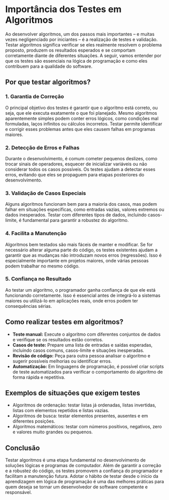 
# Importância dos Testes em Algoritmos

Ao desenvolver algoritmos, um dos passos mais importantes – e muitas vezes negligenciado por iniciantes – é a realização de testes e validação. Testar algoritmos significa verificar se eles realmente resolvem o problema proposto, produzem os resultados esperados e se comportam corretamente diante de diferentes situações. A seguir, vamos entender por que os testes são essenciais na lógica de programação e como eles contribuem para a qualidade do software.

## Por que testar algoritmos?

### 1. **Garantia de Correção**

O principal objetivo dos testes é garantir que o algoritmo está correto, ou seja, que ele executa exatamente o que foi planejado. Mesmo algoritmos aparentemente simples podem conter erros lógicos, como condições mal formuladas, laços infinitos ou cálculos incorretos. Testar permite identificar e corrigir esses problemas antes que eles causem falhas em programas maiores.

### 2. **Detecção de Erros e Falhas**

Durante o desenvolvimento, é comum cometer pequenos deslizes, como trocar sinais de operadores, esquecer de inicializar variáveis ou não considerar todos os casos possíveis. Os testes ajudam a detectar esses erros, evitando que eles se propaguem para etapas posteriores do desenvolvimento.

### 3. **Validação de Casos Especiais**

Alguns algoritmos funcionam bem para a maioria dos casos, mas podem falhar em situações específicas, como entradas vazias, valores extremos ou dados inesperados. Testar com diferentes tipos de dados, incluindo casos-limite, é fundamental para garantir a robustez do algoritmo.

### 4. **Facilita a Manutenção**

Algoritmos bem testados são mais fáceis de manter e modificar. Se for necessário alterar alguma parte do código, os testes existentes ajudam a garantir que as mudanças não introduzam novos erros (regressões). Isso é especialmente importante em projetos maiores, onde várias pessoas podem trabalhar no mesmo código.

### 5. **Confiança no Resultado**

Ao testar um algoritmo, o programador ganha confiança de que ele está funcionando corretamente. Isso é essencial antes de integrá-lo a sistemas maiores ou utilizá-lo em aplicações reais, onde erros podem ter consequências sérias.

## Como realizar testes em algoritmos?

- **Teste manual:** Execute o algoritmo com diferentes conjuntos de dados e verifique se os resultados estão corretos.
- **Casos de teste:** Prepare uma lista de entradas e saídas esperadas, incluindo casos comuns, casos-limite e situações inesperadas.
- **Revisão de código:** Peça para outra pessoa analisar o algoritmo e sugerir possíveis melhorias ou identificar erros.
- **Automatização:** Em linguagens de programação, é possível criar scripts de teste automatizados para verificar o comportamento do algoritmo de forma rápida e repetitiva.

## Exemplos de situações que exigem testes

- Algoritmos de ordenação: testar listas já ordenadas, listas invertidas, listas com elementos repetidos e listas vazias.
- Algoritmos de busca: testar elementos presentes, ausentes e em diferentes posições.
- Algoritmos matemáticos: testar com números positivos, negativos, zero e valores muito grandes ou pequenos.

## Conclusão

Testar algoritmos é uma etapa fundamental no desenvolvimento de soluções lógicas e programas de computador. Além de garantir a correção e a robustez do código, os testes promovem a confiança do programador e facilitam a manutenção futura. Adotar o hábito de testar desde o início da aprendizagem em lógica de programação é uma das melhores práticas para quem deseja se tornar um desenvolvedor de software competente e responsável.
```
